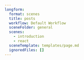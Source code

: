 ```yaml
---
longform:
  format: scenes
  title: posts
  workflow: Default Workflow
  sceneFolder: general
  scenes:
    - introduction
    - react
  sceneTemplate: templates/page.md
  ignoredFiles: []
---
```

